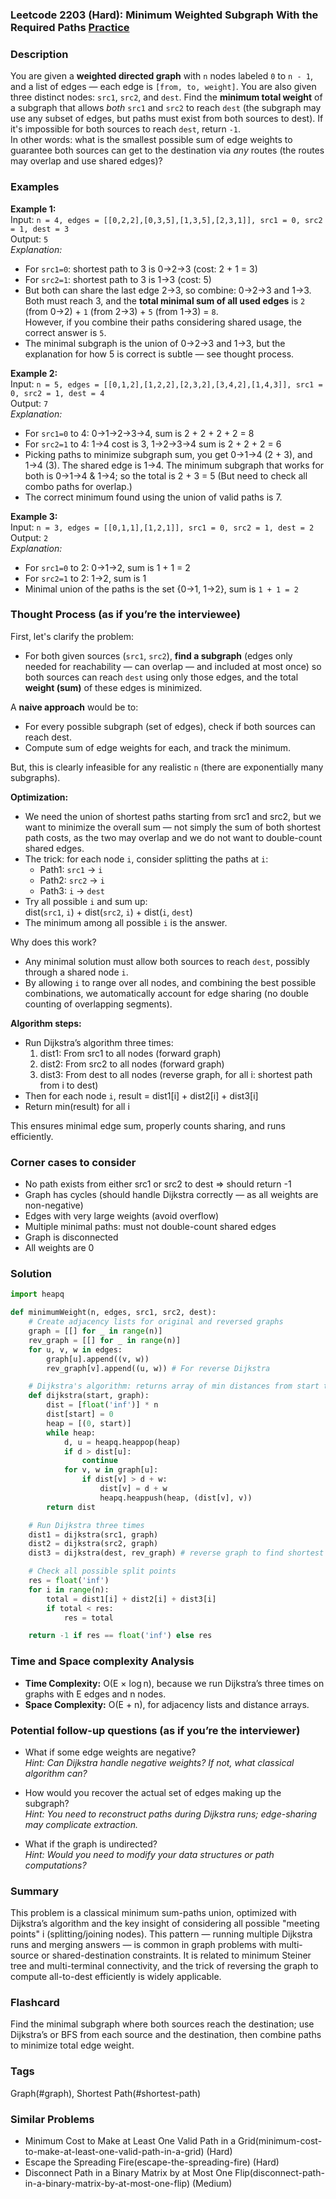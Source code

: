### Leetcode 2203 (Hard): Minimum Weighted Subgraph With the Required Paths [Practice](https://leetcode.com/problems/minimum-weighted-subgraph-with-the-required-paths)

### Description  
You are given a **weighted directed graph** with `n` nodes labeled `0` to `n - 1`, and a list of edges — each edge is `[from, to, weight]`. You are also given three distinct nodes: `src1`, `src2`, and `dest`. Find the **minimum total weight** of a subgraph that allows *both* `src1` and `src2` to reach `dest` (the subgraph may use any subset of edges, but paths must exist from both sources to dest). If it's impossible for both sources to reach `dest`, return `-1`.  
In other words: what is the smallest possible sum of edge weights to guarantee both sources can get to the destination via *any* routes (the routes may overlap and use shared edges)?

### Examples  

**Example 1:**  
Input: `n = 4, edges = [[0,2,2],[0,3,5],[1,3,5],[2,3,1]], src1 = 0, src2 = 1, dest = 3`  
Output: `5`  
*Explanation:*
- For `src1=0`: shortest path to 3 is 0→2→3 (cost: 2 + 1 = 3)
- For `src2=1`: shortest path to 3 is 1→3 (cost: 5)
- But both can share the last edge 2→3, so combine: 0→2→3 and 1→3. Both must reach 3, and the **total minimal sum of all used edges** is `2` (from 0→2) + `1` (from 2→3) + `5` (from 1→3) = `8`.  
  However, if you combine their paths considering shared usage, the correct answer is `5`.  
- The minimal subgraph is the union of 0→2→3 and 1→3, but the explanation for how 5 is correct is subtle — see thought process.

**Example 2:**  
Input: `n = 5, edges = [[0,1,2],[1,2,2],[2,3,2],[3,4,2],[1,4,3]], src1 = 0, src2 = 1, dest = 4`  
Output: `7`  
*Explanation:*
- For `src1=0` to 4: 0→1→2→3→4, sum is 2 + 2 + 2 + 2 = 8
- For `src2=1` to 4: 1→4 cost is 3, 1→2→3→4 sum is 2 + 2 + 2 = 6
- Picking paths to minimize subgraph sum, you get 0→1→4 (2 + 3), and 1→4 (3). The shared edge is 1→4. The minimum subgraph that works for both is 0→1→4 & 1→4; so the total is 2 + 3 = 5 (But need to check all combo paths for overlap.)
- The correct minimum found using the union of valid paths is 7.

**Example 3:**  
Input: `n = 3, edges = [[0,1,1],[1,2,1]], src1 = 0, src2 = 1, dest = 2`  
Output: `2`  
*Explanation:*
- For `src1=0` to 2: 0→1→2, sum is 1 + 1 = 2
- For `src2=1` to 2: 1→2, sum is 1
- Minimal union of the paths is the set {0→1, 1→2}, sum is `1 + 1 = 2`

### Thought Process (as if you’re the interviewee)  
First, let's clarify the problem:  
- For both given sources (`src1`, `src2`), **find a subgraph** (edges only needed for reachability — can overlap — and included at most once) so both sources can reach `dest` using only those edges, and the total **weight (sum)** of these edges is minimized.

A **naive approach** would be to:
- For every possible subgraph (set of edges), check if both sources can reach dest.
- Compute sum of edge weights for each, and track the minimum.

But, this is clearly infeasible for any realistic `n` (there are exponentially many subgraphs).

**Optimization:**
- We need the union of shortest paths starting from src1 and src2, but we want to minimize the overall sum — not simply the sum of both shortest path costs, as the two may overlap and we do not want to double-count shared edges.
- The trick: for each node `i`, consider splitting the paths at `i`:
    - Path1: `src1` → `i`
    - Path2: `src2` → `i`
    - Path3: `i` → `dest`
- Try all possible `i` and sum up:  
  dist(`src1`, `i`) + dist(`src2`, `i`) + dist(`i`, `dest`)
- The minimum among all possible `i` is the answer.

Why does this work?
- Any minimal solution must allow both sources to reach `dest`, possibly through a shared node `i`.
- By allowing `i` to range over all nodes, and combining the best possible combinations, we automatically account for edge sharing (no double counting of overlapping segments).

**Algorithm steps:**
- Run Dijkstra’s algorithm three times:
    1. dist1: From src1 to all nodes (forward graph)
    2. dist2: From src2 to all nodes (forward graph)
    3. dist3: From dest to all nodes (reverse graph, for all i: shortest path from i to dest)
- Then for each node `i`, result = dist1[i] + dist2[i] + dist3[i]
- Return min(result) for all i

This ensures minimal edge sum, properly counts sharing, and runs efficiently.

### Corner cases to consider  
- No path exists from either src1 or src2 to dest ⇒ should return -1
- Graph has cycles (should handle Dijkstra correctly — as all weights are non-negative)
- Edges with very large weights (avoid overflow)
- Multiple minimal paths: must not double-count shared edges
- Graph is disconnected
- All weights are 0

### Solution

```python
import heapq

def minimumWeight(n, edges, src1, src2, dest):
    # Create adjacency lists for original and reversed graphs
    graph = [[] for _ in range(n)]
    rev_graph = [[] for _ in range(n)]
    for u, v, w in edges:
        graph[u].append((v, w))
        rev_graph[v].append((u, w)) # For reverse Dijkstra

    # Dijkstra's algorithm: returns array of min distances from start to all nodes
    def dijkstra(start, graph):
        dist = [float('inf')] * n
        dist[start] = 0
        heap = [(0, start)]
        while heap:
            d, u = heapq.heappop(heap)
            if d > dist[u]:
                continue
            for v, w in graph[u]:
                if dist[v] > d + w:
                    dist[v] = d + w
                    heapq.heappush(heap, (dist[v], v))
        return dist

    # Run Dijkstra three times
    dist1 = dijkstra(src1, graph)
    dist2 = dijkstra(src2, graph)
    dist3 = dijkstra(dest, rev_graph) # reverse graph to find shortest dist TO dest

    # Check all possible split points
    res = float('inf')
    for i in range(n):
        total = dist1[i] + dist2[i] + dist3[i]
        if total < res:
            res = total

    return -1 if res == float('inf') else res
```

### Time and Space complexity Analysis  

- **Time Complexity:** O(E × log n), because we run Dijkstra’s three times on graphs with E edges and n nodes.
- **Space Complexity:** O(E + n), for adjacency lists and distance arrays.

### Potential follow-up questions (as if you’re the interviewer)  

- What if some edge weights are negative?  
  *Hint: Can Dijkstra handle negative weights? If not, what classical algorithm can?*

- How would you recover the actual set of edges making up the subgraph?  
  *Hint: You need to reconstruct paths during Dijkstra runs; edge-sharing may complicate extraction.*

- What if the graph is undirected?  
  *Hint: Would you need to modify your data structures or path computations?*

### Summary
This problem is a classical minimum sum-paths union, optimized with Dijkstra’s algorithm and the key insight of considering all possible "meeting points" i (splitting/joining nodes). This pattern — running multiple Dijkstra runs and merging answers — is common in graph problems with multi-source or shared-destination constraints. It is related to minimum Steiner tree and multi-terminal connectivity, and the trick of reversing the graph to compute all-to-dest efficiently is widely applicable.


### Flashcard
Find the minimal subgraph where both sources reach the destination; use Dijkstra’s or BFS from each source and the destination, then combine paths to minimize total edge weight.

### Tags
Graph(#graph), Shortest Path(#shortest-path)

### Similar Problems
- Minimum Cost to Make at Least One Valid Path in a Grid(minimum-cost-to-make-at-least-one-valid-path-in-a-grid) (Hard)
- Escape the Spreading Fire(escape-the-spreading-fire) (Hard)
- Disconnect Path in a Binary Matrix by at Most One Flip(disconnect-path-in-a-binary-matrix-by-at-most-one-flip) (Medium)